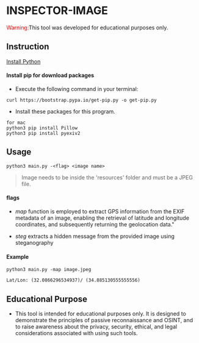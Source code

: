 # INSPECTOR-IMAGE
<span style="color:red;">Warning:</span>This tool was developed for educational purposes only.

## Instruction
[Install Python](https://www.python.org/downloads/)
#### Install pip for download packages
* Execute the following command in your terminal:
```
curl https://bootstrap.pypa.io/get-pip.py -o get-pip.py
```
* Install these packages for this program.

```
for mac
python3 pip install Pillow
python3 pip install pyexiv2
```

## Usage

```
python3 main.py -<flag> <image name>

```
> Image needs to be inside the 'resources' folder and must be a JPEG file.

#### flags
- *map*  function is employed to extract GPS information from the EXIF metadata of an image, enabling the retrieval of latitude and longitude coordinates, and subsequently returning the geolocation data."

- *steg*  extracts a hidden message from the provided image using steganography

#### Example

```
python3 main.py -map image.jpeg

Lat/Lon: (32.0866296534937)/ (34.885130555555556)
```


## Educational Purpose

- This tool is intended for educational purposes only. It is designed to demonstrate the principles of passive reconnaissance and OSINT, and to raise awareness about the privacy, security, ethical, and legal considerations associated with using such tools.
